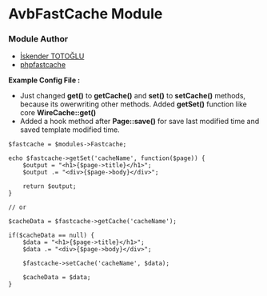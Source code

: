 AvbFastCache Module
====================================
### Module Author

* [İskender TOTOĞLU](http://altivebir.com)
* [phpfastcache](http://www.phpfastcache.com/)

**Example Config File :**

* Just changed **get()** to **getCache()** and **set()** to **setCache()** methods, because its owerwriting other methods. Added **getSet()** function like core **WireCache::get()**
* Added a hook method after **Page::save()** for save last modified time and saved template modified time.

```
$fastcache = $modules->Fastcache;

echo $fastcache->getSet('cacheName', function($page)) {
    $output = "<h1>{$page->title}</h1>";
    $output .= "<div>{$page->body}</div>";
    
    return $output;
}

// or

$cacheData = $fastcache->getCache('cacheName');

if($cacheData == null) {
    $data = "<h1>{$page->title}</h1>";
    $data .= "<div>{$page->body}</div>";
    
    $fastcache->setCache('cacheName', $data);
    
    $cacheData = $data;
}
```